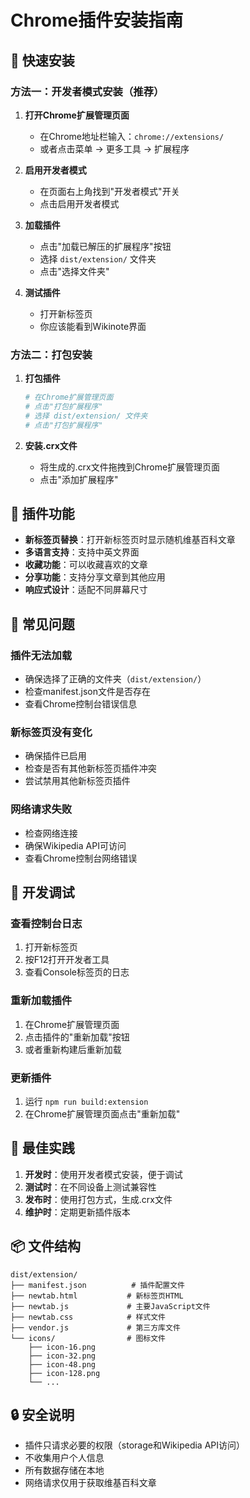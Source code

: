 # Chrome插件安装指南

## 🚀 快速安装

### 方法一：开发者模式安装（推荐）

1. **打开Chrome扩展管理页面**
   - 在Chrome地址栏输入：`chrome://extensions/`
   - 或者点击菜单 → 更多工具 → 扩展程序

2. **启用开发者模式**
   - 在页面右上角找到"开发者模式"开关
   - 点击启用开发者模式

3. **加载插件**
   - 点击"加载已解压的扩展程序"按钮
   - 选择 `dist/extension/` 文件夹
   - 点击"选择文件夹"

4. **测试插件**
   - 打开新标签页
   - 你应该能看到Wikinote界面

### 方法二：打包安装

1. **打包插件**
   ```bash
   # 在Chrome扩展管理页面
   # 点击"打包扩展程序"
   # 选择 dist/extension/ 文件夹
   # 点击"打包扩展程序"
   ```

2. **安装.crx文件**
   - 将生成的.crx文件拖拽到Chrome扩展管理页面
   - 点击"添加扩展程序"

## 🔧 插件功能

- **新标签页替换**：打开新标签页时显示随机维基百科文章
- **多语言支持**：支持中英文界面
- **收藏功能**：可以收藏喜欢的文章
- **分享功能**：支持分享文章到其他应用
- **响应式设计**：适配不同屏幕尺寸

## 🐛 常见问题

### 插件无法加载
- 确保选择了正确的文件夹（`dist/extension/`）
- 检查manifest.json文件是否存在
- 查看Chrome控制台错误信息

### 新标签页没有变化
- 确保插件已启用
- 检查是否有其他新标签页插件冲突
- 尝试禁用其他新标签页插件

### 网络请求失败
- 检查网络连接
- 确保Wikipedia API可访问
- 查看Chrome控制台网络错误

## 📝 开发调试

### 查看控制台日志
1. 打开新标签页
2. 按F12打开开发者工具
3. 查看Console标签页的日志

### 重新加载插件
1. 在Chrome扩展管理页面
2. 点击插件的"重新加载"按钮
3. 或者重新构建后重新加载

### 更新插件
1. 运行 `npm run build:extension`
2. 在Chrome扩展管理页面点击"重新加载"

## 🎯 最佳实践

1. **开发时**：使用开发者模式安装，便于调试
2. **测试时**：在不同设备上测试兼容性
3. **发布时**：使用打包方式，生成.crx文件
4. **维护时**：定期更新插件版本

## 📦 文件结构

```
dist/extension/
├── manifest.json          # 插件配置文件
├── newtab.html           # 新标签页HTML
├── newtab.js             # 主要JavaScript文件
├── newtab.css            # 样式文件
├── vendor.js             # 第三方库文件
└── icons/                # 图标文件
    ├── icon-16.png
    ├── icon-32.png
    ├── icon-48.png
    ├── icon-128.png
    └── ...
```

## 🔒 安全说明

- 插件只请求必要的权限（storage和Wikipedia API访问）
- 不收集用户个人信息
- 所有数据存储在本地
- 网络请求仅用于获取维基百科文章 
